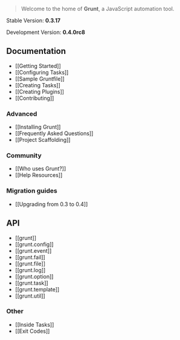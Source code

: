 > Welcome to the home of **Grunt**, a JavaScript automation tool.

Stable Version: **0.3.17**

Development Version: **0.4.0rc8**

## Documentation
* [[Getting Started]]
* [[Configuring Tasks]]
* [[Sample Gruntfile]]
* [[Creating Tasks]]
* [[Creating Plugins]]
* [[Contributing]]

### Advanced
* [[Installing Grunt]]
* [[Frequently Asked Questions]]
* [[Project Scaffolding]]

### Community
* [[Who uses Grunt?]]
* [[Help Resources]]

### Migration guides
* [[Upgrading from 0.3 to 0.4]]

## API
* [[grunt]]
* [[grunt.config]]
* [[grunt.event]]
* [[grunt.fail]]
* [[grunt.file]]
* [[grunt.log]]
* [[grunt.option]]
* [[grunt.task]]
* [[grunt.template]]
* [[grunt.util]]

### Other
* [[Inside Tasks]]
* [[Exit Codes]]
